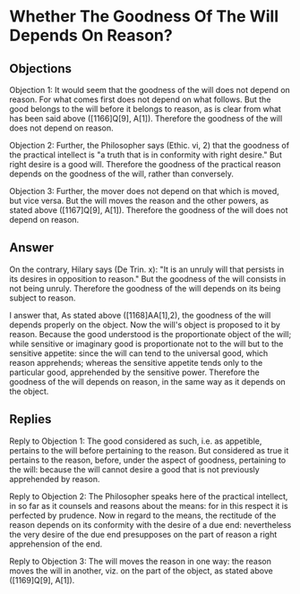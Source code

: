 # Whether The Goodness Of The Will Depends On Reason?

## Objections

Objection 1: It would seem that the goodness of the will does not depend on reason. For what comes first does not depend on what follows. But the good belongs to the will before it belongs to reason, as is clear from what has been said above ([1166]Q[9], A[1]). Therefore the goodness of the will does not depend on reason.

Objection 2: Further, the Philosopher says (Ethic. vi, 2) that the goodness of the practical intellect is "a truth that is in conformity with right desire." But right desire is a good will. Therefore the goodness of the practical reason depends on the goodness of the will, rather than conversely.

Objection 3: Further, the mover does not depend on that which is moved, but vice versa. But the will moves the reason and the other powers, as stated above ([1167]Q[9], A[1]). Therefore the goodness of the will does not depend on reason.

## Answer

On the contrary, Hilary says (De Trin. x): "It is an unruly will that persists in its desires in opposition to reason." But the goodness of the will consists in not being unruly. Therefore the goodness of the will depends on its being subject to reason.

I answer that, As stated above ([1168]AA[1],2), the goodness of the will depends properly on the object. Now the will's object is proposed to it by reason. Because the good understood is the proportionate object of the will; while sensitive or imaginary good is proportionate not to the will but to the sensitive appetite: since the will can tend to the universal good, which reason apprehends; whereas the sensitive appetite tends only to the particular good, apprehended by the sensitive power. Therefore the goodness of the will depends on reason, in the same way as it depends on the object.

## Replies

Reply to Objection 1: The good considered as such, i.e. as appetible, pertains to the will before pertaining to the reason. But considered as true it pertains to the reason, before, under the aspect of goodness, pertaining to the will: because the will cannot desire a good that is not previously apprehended by reason.

Reply to Objection 2: The Philosopher speaks here of the practical intellect, in so far as it counsels and reasons about the means: for in this respect it is perfected by prudence. Now in regard to the means, the rectitude of the reason depends on its conformity with the desire of a due end: nevertheless the very desire of the due end presupposes on the part of reason a right apprehension of the end.

Reply to Objection 3: The will moves the reason in one way: the reason moves the will in another, viz. on the part of the object, as stated above ([1169]Q[9], A[1]).